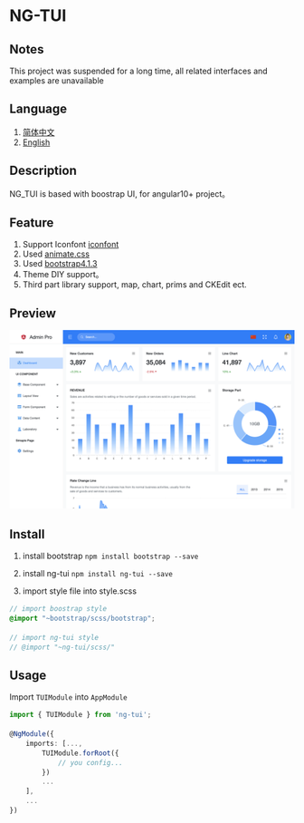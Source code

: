 # NG-TUI

## Notes
This project was suspended for a long time, all related interfaces and examples are unavailable

## Language
1. [简体中文](README.MD)
2. [English](README_EN.MD)

## Description
NG_TUI is based with boostrap UI, for angular10+ project。

## Feature
1. Support Iconfont [iconfont](http://www.iconfont.cn)
2. Used [animate.css](https://daneden.github.io/animate.css/)
3. Used [bootstrap4.1.3](http://getbootstrap.com)
4. Theme DIY support。
5. Third part library support, map, chart, prims and CKEdit ect.

## Preview
![preview](preview.png)
<!-- [在线查看](https://www.cool1024.com) 账号 admin 密码 123456789 -->

## Install
1. install bootstrap
`npm install bootstrap --save`

2. install ng-tui
`npm install ng-tui --save`

3. import style file into style.scss
```scss
// import boostrap style
@import "~bootstrap/scss/bootstrap";

// import ng-tui style
// @import "~ng-tui/scss/"
```

## Usage
Import `TUIModule` into `AppModule`
```typescript
import { TUIModule } from 'ng-tui';

@NgModule({
    imports: [..., 
        TUIModule.forRoot({
            // you config...
        })
        ...
    ],
    ...
})
```

